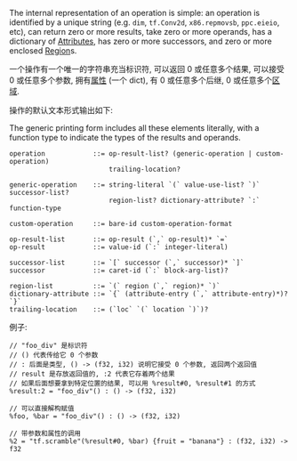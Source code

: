 The internal representation of an operation is simple: an operation is identified by a unique string (e.g. `dim`, `tf.Conv2d`, `x86.repmovsb`, `ppc.eieio`, etc), can return zero or more results, take zero or more operands, has a dictionary of [Attributes](Attributes.md), has zero or more successors, and zero or more enclosed [Region](Region.md)s.

一个操作有一个唯一的字符串充当标识符, 可以返回 0 或任意多个结果, 可以接受 0 或任意多个参数, 拥有[属性](Attributes.md) (一个 dict), 有 0 或任意多个后继, 0 或任意多个[区域](Region.md).

操作的默认文本形式输出如下:

The generic printing form includes all these elements literally, with a function type to indicate the types of the results and operands.

````
operation            ::= op-result-list? (generic-operation | custom-operation)
                         trailing-location?
                         
generic-operation    ::= string-literal `(` value-use-list? `)`  successor-list?
                         region-list? dictionary-attribute? `:` function-type
                         
custom-operation     ::= bare-id custom-operation-format

op-result-list       ::= op-result (`,` op-result)* `=`
op-result            ::= value-id (`:` integer-literal)

successor-list       ::= `[` successor (`,` successor)* `]`
successor            ::= caret-id (`:` block-arg-list)?

region-list          ::= `(` region (`,` region)* `)`
dictionary-attribute ::= `{` (attribute-entry (`,` attribute-entry)*)? `}`
trailing-location    ::= (`loc` `(` location `)`)?
````

例子:

````mlir
// "foo_div" 是标识符
// () 代表传给它 0 个参数
// : 后面是类型, () -> (f32, i32) 说明它接受 0 个参数, 返回两个返回值
// result 是存放返回值的, :2 代表它存着两个结果
// 如果后面想要拿到特定位置的结果, 可以用 %result#0, %result#1 的方式
%result:2 = "foo_div"() : () -> (f32, i32)

// 可以直接解构赋值
%foo, %bar = "foo_div"() : () -> (f32, i32)

// 带参数和属性的调用
%2 = "tf.scramble"(%result#0, %bar) {fruit = "banana"} : (f32, i32) -> f32
````
